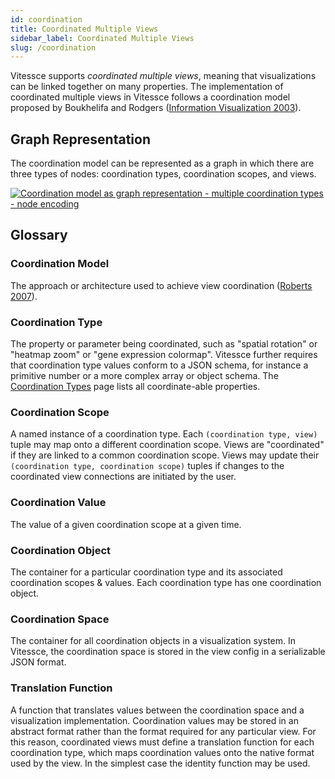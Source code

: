 ```yaml
---
id: coordination
title: Coordinated Multiple Views
sidebar_label: Coordinated Multiple Views
slug: /coordination
---
```


Vitessce supports *coordinated multiple views*, meaning that visualizations can be linked together on many properties.
The implementation of coordinated multiple views in Vitessce follows a coordination model proposed by Boukhelifa and Rodgers ([Information Visualization 2003](https://kar.kent.ac.uk/13874/1/cmvev.pdf)).

## Graph Representation

The coordination model can be represented as a graph in which there are three types of nodes: coordination types, coordination scopes, and views.

[![Coordination model as graph representation - multiple coordination types - node encoding](https://docs.google.com/drawings/d/e/2PACX-1vRdNNkA8lCXj62edJMB7i6dvDxYxlv127sg9ZvtS7fLMCatG5jh3AyD1A6yqnhTFqi5YIft-T1nsBIT/pub?w=800)](https://docs.google.com/drawings/d/1w64tYpHgkxgoUlmYw02HKM6q2GDiz_ev77TZFhqywi4/edit)

## Glossary

### Coordination Model
The approach or architecture used to achieve view coordination ([Roberts 2007](https://kar.kent.ac.uk/14569/1/Coordinated_%26_Multiple.pdf)).

### Coordination Type
The property or parameter being coordinated, such as "spatial rotation" or "heatmap zoom" or "gene expression colormap". Vitessce further requires that coordination type values conform to a JSON schema, for instance a primitive number or a more complex array or object schema. The [Coordination Types](/docs/coordination-types/) page lists all coordinate-able properties.

### Coordination Scope
A named instance of a coordination type. Each `(coordination type, view)` tuple may map onto a different coordination scope. Views are "coordinated" if they are linked to a common coordination scope. Views may update their `(coordination type, coordination scope)` tuples if changes to the coordinated view connections are initiated by the user.

### Coordination Value
The value of a given coordination scope at a given time.

### Coordination Object
The container for a particular coordination type and its associated coordination scopes & values. Each coordination type has one coordination object.

### Coordination Space
The container for all coordination objects in a visualization system.
In Vitessce, the coordination space is stored in the view config in a serializable JSON format.

### Translation Function
A function that translates values between the coordination space and a visualization implementation.
Coordination values may be stored in an abstract format rather than the format required for any particular view. For this reason, coordinated views must define a translation function for each coordination type, which maps coordination values onto the native format used by the view. In the simplest case the identity function may be used.

